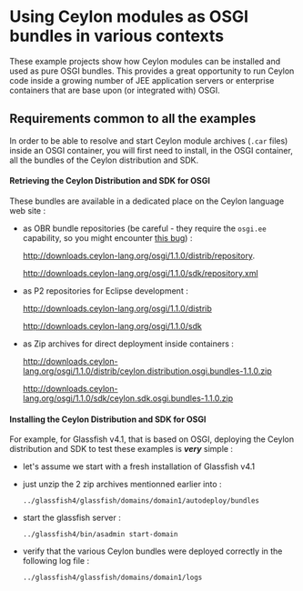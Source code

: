 Using Ceylon modules as OSGI bundles in various contexts
========================================================

These example projects show how Ceylon modules can be installed and used as pure OSGI bundles.
This provides a great opportunity to run Ceylon code inside a growing number of JEE application servers or enterprise containers that are base upon (or integrated with) OSGI.

## Requirements common to all the examples

In order to be able to resolve and start Ceylon module archives (`.car` files) inside an OSGI container, you will first need to install, in the OSGI container, all the bundles of the Ceylon distribution and SDK.

#### Retrieving the Ceylon Distribution and SDK for OSGI 

These bundles are available in a dedicated place on the Ceylon language web site :

- as OBR bundle repositories (be careful - they require the `osgi.ee` capability, so you might encounter [this bug](https://issues.apache.org/jira/browse/FELIX-4640)) : 
  
  http://downloads.ceylon-lang.org/osgi/1.1.0/distrib/repository.

  http://downloads.ceylon-lang.org/osgi/1.1.0/sdk/repository.xml

- as P2 repositories for Eclipse development :
  
  http://downloads.ceylon-lang.org/osgi/1.1.0/distrib

  http://downloads.ceylon-lang.org/osgi/1.1.0/sdk

- as Zip archives for direct deployment inside containers :
  
  http://downloads.ceylon-lang.org/osgi/1.1.0/distrib/ceylon.distribution.osgi.bundles-1.1.0.zip

  http://downloads.ceylon-lang.org/osgi/1.1.0/sdk/ceylon.sdk.osgi.bundles-1.1.0.zip

#### Installing the Ceylon Distribution and SDK for OSGI

For example, for Glassfish v4.1, that is based on OSGI, deploying the Ceylon distribution and SDK to test these examples is **_very_** simple :

- let's assume we start with a fresh installation of Glassfish v4.1

- just unzip the 2 zip archives mentionned earlier into :

  `../glassfish4/glassfish/domains/domain1/autodeploy/bundles`

- start the glassfish server :

  `../glassfish4/bin/asadmin start-domain`

- verify that the various Ceylon bundles were deployed correctly in the following log file :

  `../glassfish4/glassfish/domains/domain1/logs`


